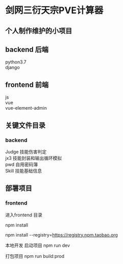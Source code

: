 # 剑网三衍天宗PVE计算器
## 个人制作维护的小项目

## backend 后端  
python3.7  
django  

## frontend 前端
js  
vue  
vue-element-admin  

## 关键文件目录
### backend 
Judge 技能伤害判定  
jx3 技能封装和输出循环模拟  
pwd 自用密码簿  
Skill 技能基础信息  

## 部署项目
### frontend 
进入frontend 目录  

npm install  

npm install --registry=https://registry.npm.taobao.org  

本地开发 启动项目 npm run dev  

打包项目 npm run build:prod
